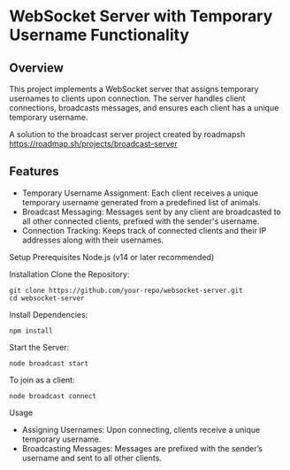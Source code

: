 # WebSocket Server with Temporary Username Functionality

## Overview
This project implements a WebSocket server that assigns temporary usernames to clients upon connection. The server handles client connections, broadcasts messages, and ensures each client has a unique temporary username.

A solution to the broadcast server project created by roadmapsh https://roadmap.sh/projects/broadcast-server

## Features
* Temporary Username Assignment: Each client receives a unique temporary username generated from a predefined list of animals.
* Broadcast Messaging: Messages sent by any client are broadcasted to all other connected clients, prefixed with the sender's username.
* Connection Tracking: Keeps track of connected clients and their IP addresses along with their usernames.

Setup
Prerequisites
Node.js (v14 or later recommended)

Installation
Clone the Repository:
```
git clone https://github.com/your-repo/websocket-server.git
cd websocket-server
```
Install Dependencies:
```
npm install
```
Start the Server:
```
node broadcast start
```
To join as a client:
```
node broadcast connect
```

Usage
* Assigning Usernames: Upon connecting, clients receive a unique temporary username.
* Broadcasting Messages: Messages are prefixed with the sender’s username and sent to all other clients.
